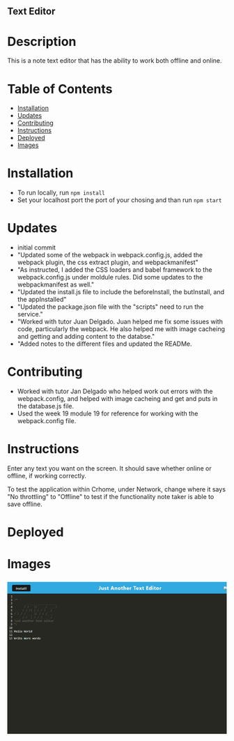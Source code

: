 ## Text Editor 

# Description

This is a note text editor that has the ability to work both offline and online. 

# Table of Contents

- [Installation](#installation)
- [Updates](#updates)
- [Contributing](#contributing)
- [Instructions](#instructions)
- [Deployed](#Deployed)
- [Images](#Images)

# Installation

- To run locally, run ```npm install``` 
- Set your localhost port the port of your chosing and than run ```npm start```

# Updates

- initial commit
- "Updated some of the webpack in webpack.config.js, added the webpack plugin, the css extract plugin, and webpackmanifest"
- "As instructed, I added the CSS loaders and babel framework to the webpack.config.js under moldule rules. Did some updates to the webpackmanifest as well."
- "Updated the install.js file to include the beforeInstall, the butInstall, and the appInstalled"
- "Updated the package.json file with the "scripts" need to run the service."
- "Worked with tutor Juan Delgado. Juan helped me fix some issues with code, particularly the webpack. He also helped me with image cacheing and getting and adding content to the databse." 
- "Added notes to the different files and updated the READMe.

# Contributing

- Worked with tutor Jan Delgado who helped work out errors with the webpack.config, and helped with image cacheing and get and puts in the database.js file. 
- Used the week 19 module 19 for reference for working with the webpack.config file.

# Instructions

Enter any text you want on the screen. It should save whether online or offline, if working correctly.

To test the application within Crhome, under Network,  change where it says "No throttling" to "Offline" to test if the functionality note taker is able to save offline.

# Deployed 



# Images

<img src=images/text.PNG>